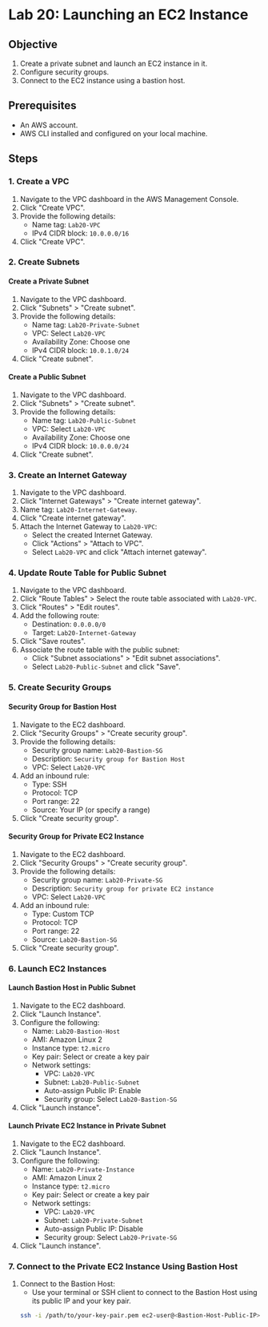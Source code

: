 # Lab 20: Launching an EC2 Instance 

## Objective
1. Create a private subnet and launch an EC2 instance in it.
2. Configure security groups.
3. Connect to the EC2 instance using a bastion host.

## Prerequisites
- An AWS account.
- AWS CLI installed and configured on your local machine.

## Steps

### 1. Create a VPC
1. Navigate to the VPC dashboard in the AWS Management Console.
2. Click "Create VPC".
3. Provide the following details:
   - Name tag: `Lab20-VPC`
   - IPv4 CIDR block: `10.0.0.0/16`
4. Click "Create VPC".

### 2. Create Subnets
#### Create a Private Subnet
1. Navigate to the VPC dashboard.
2. Click "Subnets" > "Create subnet".
3. Provide the following details:
   - Name tag: `Lab20-Private-Subnet`
   - VPC: Select `Lab20-VPC`
   - Availability Zone: Choose one
   - IPv4 CIDR block: `10.0.1.0/24`
4. Click "Create subnet".

#### Create a Public Subnet
1. Navigate to the VPC dashboard.
2. Click "Subnets" > "Create subnet".
3. Provide the following details:
   - Name tag: `Lab20-Public-Subnet`
   - VPC: Select `Lab20-VPC`
   - Availability Zone: Choose one
   - IPv4 CIDR block: `10.0.0.0/24`
4. Click "Create subnet".

### 3. Create an Internet Gateway
1. Navigate to the VPC dashboard.
2. Click "Internet Gateways" > "Create internet gateway".
3. Name tag: `Lab20-Internet-Gateway`.
4. Click "Create internet gateway".
5. Attach the Internet Gateway to `Lab20-VPC`:
   - Select the created Internet Gateway.
   - Click "Actions" > "Attach to VPC".
   - Select `Lab20-VPC` and click "Attach internet gateway".

### 4. Update Route Table for Public Subnet
1. Navigate to the VPC dashboard.
2. Click "Route Tables" > Select the route table associated with `Lab20-VPC`.
3. Click "Routes" > "Edit routes".
4. Add the following route:
   - Destination: `0.0.0.0/0`
   - Target: `Lab20-Internet-Gateway`
5. Click "Save routes".
6. Associate the route table with the public subnet:
   - Click "Subnet associations" > "Edit subnet associations".
   - Select `Lab20-Public-Subnet` and click "Save".

### 5. Create Security Groups
#### Security Group for Bastion Host
1. Navigate to the EC2 dashboard.
2. Click "Security Groups" > "Create security group".
3. Provide the following details:
   - Security group name: `Lab20-Bastion-SG`
   - Description: `Security group for Bastion Host`
   - VPC: Select `Lab20-VPC`
4. Add an inbound rule:
   - Type: SSH
   - Protocol: TCP
   - Port range: 22
   - Source: Your IP (or specify a range)
5. Click "Create security group".

#### Security Group for Private EC2 Instance
1. Navigate to the EC2 dashboard.
2. Click "Security Groups" > "Create security group".
3. Provide the following details:
   - Security group name: `Lab20-Private-SG`
   - Description: `Security group for private EC2 instance`
   - VPC: Select `Lab20-VPC`
4. Add an inbound rule:
   - Type: Custom TCP
   - Protocol: TCP
   - Port range: 22
   - Source: `Lab20-Bastion-SG`
5. Click "Create security group".

### 6. Launch EC2 Instances
#### Launch Bastion Host in Public Subnet
1. Navigate to the EC2 dashboard.
2. Click "Launch Instance".
3. Configure the following:
   - Name: `Lab20-Bastion-Host`
   - AMI: Amazon Linux 2
   - Instance type: `t2.micro`
   - Key pair: Select or create a key pair
   - Network settings:
     - VPC: `Lab20-VPC`
     - Subnet: `Lab20-Public-Subnet`
     - Auto-assign Public IP: Enable
     - Security group: Select `Lab20-Bastion-SG`
4. Click "Launch instance".

#### Launch Private EC2 Instance in Private Subnet
1. Navigate to the EC2 dashboard.
2. Click "Launch Instance".
3. Configure the following:
   - Name: `Lab20-Private-Instance`
   - AMI: Amazon Linux 2
   - Instance type: `t2.micro`
   - Key pair: Select or create a key pair
   - Network settings:
     - VPC: `Lab20-VPC`
     - Subnet: `Lab20-Private-Subnet`
     - Auto-assign Public IP: Disable
     - Security group: Select `Lab20-Private-SG`
4. Click "Launch instance".

### 7. Connect to the Private EC2 Instance Using Bastion Host
1. Connect to the Bastion Host:
   - Use your terminal or SSH client to connect to the Bastion Host using its public IP and your key pair.
   ```sh
   ssh -i /path/to/your-key-pair.pem ec2-user@<Bastion-Host-Public-IP>

